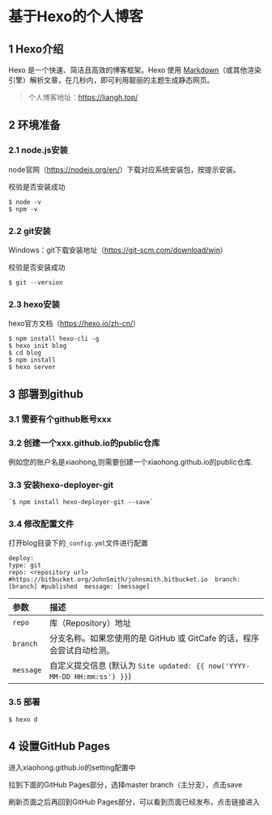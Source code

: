 

# 基于Hexo的个人博客

## 1 Hexo介绍

Hexo 是一个快速、简洁且高效的博客框架。Hexo 使用 [Markdown](http://daringfireball.net/projects/markdown/)（或其他渲染引擎）解析文章，在几秒内，即可利用靓丽的主题生成静态网页。

> 个人博客地址：https://liangh.top/

## 2 环境准备

### 2.1 node.js安装

node官网（<https://nodejs.org/en/>）下载对应系统安装包，按提示安装。

校验是否安装成功

```JS
$ node -v
$ npm -v
```

### 2.2 git安装

Windows：git下载安装地址（<https://git-scm.com/download/win>）

校验是否安装成功

```JS
$ git --version
```

### 2.3 hexo安装

hexo官方文档（<https://hexo.io/zh-cn/>）

```JS
$ npm install hexo-cli -g
$ hexo init blog
$ cd blog
$ npm install
$ hexo server
```

## 3 部署到github

### 3.1 需要有个github账号xxx

### 3.2 创建一个xxx.github.io的public仓库

例如您的账户名是xiaohong,则需要创建一个xiaohong.github.io的public仓库.

### 3.3 安装hexo-deployer-git

```
`$ npm install hexo-deployer-git --save`
```

### 3.4 修改配置文件

打开blog目录下的`_config.yml`文件进行配置

```
deploy:  
type: git  
repo: <repository url> #https://bitbucket.org/JohnSmith/johnsmith.bitbucket.io  branch: [branch] #published  message: [message]
```

| 参数      | 描述                                                         |
| :-------- | :----------------------------------------------------------- |
| `repo`    | 库（Repository）地址                                         |
| `branch`  | 分支名称。如果您使用的是 GitHub 或 GitCafe 的话，程序会尝试自动检测。 |
| `message` | 自定义提交信息 (默认为 `Site updated: {{ now('YYYY-MM-DD HH:mm:ss') }}`) |

### 3.5 部署

```
$ hexo d
```

## 4 设置GitHub Pages

进入xiaohong.github.io的setting配置中

拉到下面的GitHub Pages部分，选择master branch（主分支），点击save

刷新页面之后再回到GitHub Pages部分，可以看到页面已经发布，点击链接进入